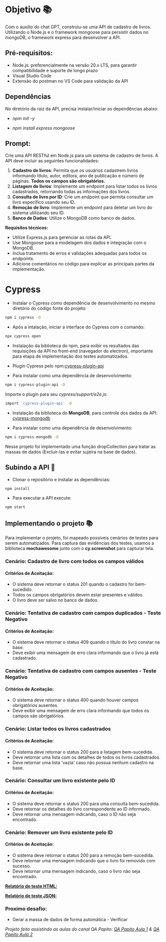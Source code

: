 # Objetivo 📚
Com o auxilio do chat GPT, construiu-se uma API de cadastro de livros. Utilizando o Node.js e o framework mongoose para persistir dados no mongoDB, o framework express para desenvolver a API.

## Pré-requisitos:

- Node.js: preferencialmente na versão 20.x LTS, para garantir compatibilidade e suporte de longo prazo 
- Visual Studio Code
- Extensão do postman no VS Code para validação da API

## Dependências

No diretório da raiz da API, precisa instalar/iniciar as dependências abaixo:
- *npm init -y*

- *npm install express mongoose*

## Prompt:

Crie uma API RESTful em Node.js para um sistema de cadastro de livros. A API deve incluir as seguintes funcionalidades:

1. **Cadastro de livros**: Permita que os usuários cadastrem livros informando título, autor, editora, ano de publicação e número de páginas. **Todos os campos são obrigatórios.**
2. **Listagem de livros**: Implemente um endpoint para listar todos os livros cadastrados, retornando todas as informações dos livros.
3. **Consulta de livro por ID**: Crie um endpoint que permita consultar um livro específico usando seu ID.
4. **Remoção de livro**: Implemente um endpoint para deletar um livro do sistema utilizando seu ID.
5. **Banco de Dados**: Utilize o MongoDB como banco de dados.

**Requisitos técnicos:**

- Utilize Express.js para gerenciar as rotas da API.
- Use Mongoose para a modelagem dos dados e integração com o MongoDB.
- Inclua tratamento de erros e validações adequadas para todos os endpoints.
- Adicione comentários no código para explicar as principais partes da implementação.

# Cypress

- Instalar o Cypress como dependência de desenvolvimento no mesmo diretório do código fonte do projeto: 

```bash
npm i cypress -D
```

- Após a intalação, iniciar a interface do Cypress com o comando: 

```bash
npx cypress open
```

- Instalação da biblioteca do npm, para exibir os resultados das requisições da API no front-end (navegador do electron), importante para etapa de implementação dos testes automatizados. 
- Plugin Cypress pelo npm:[cypress-plugin-api](https://www.npmjs.com/package/cypress-plugin-api) 

- Para instalar como uma dependência de desenvolvimento: 

```bash
npm i cypress-plugin-api -D
```

Importe o plugin para seu *cypress/support/e2e.js*: 

```bash
import 'cypress-plugin-api' -D
```


- Instalação da biblioteca do **MongoDB**, para controle dos dados da API: [cypress-mongodb](https://www.npmjs.com/package/cypress-mongodb) 

- Para instalar como uma dependência de desenvolvimento: 

```bash
npm i cypress-mongodb -D
```

Nesse projeto foi implementado uma função dropCollection para tratar as massas de dados (Excluir-las e evitar sujeira na base de dados).

## Subindo a API 🚀

- Clonar o repositório e instalar as dependências: 
 ```bash
npm install
```

- Para executar a API execute: 
 ```bash
npm start
```
## Implementando o projeto 📚
Para implementar o projeto, foi mapeado possíveis cenários de testes para serem automatizados. Para captura das evidências dos testes, usamos a biblioteca **mochawesome** junto com o **cy.screenshot** para capturar tela.

### **Cenário: Cadastro de livro com todos os campos válidos**
#### Critérios de Aceitação: 
- O sistema deve retornar o status 201 quando o cadastro for bem-sucedido. 
- Todos os campos obrigatórios devem estar presentes e válidos. 
- O livro deve ser salvo no banco de dados. 

### **Cenário: Tentativa de cadastro com campos duplicados - Teste Negativo**
#### Critérios de Aceitação: 
- O sistema deve retornar o status 409 quando o título do livro constar na base. 
- Deve exibir uma mensagem de erro clara informando que o livro já está cadastrado. 

### **Cenário: Tentativa de cadastro com campos ausentes - Teste Negativo**
#### Critérios de Aceitação: 
- O sistema deve retornar o status 400 quando houver campos obrigatórios ausentes. 
- Deve exibir uma mensagem de erro clara informando que todos os campos são obrigatórios. 


### **Cenário: Listar todos os livros cadastrados**
#### Critérios de Aceitação: 
- O sistema deve retornar o status 200 para a listagem bem-sucedida. 
- Deve retornar uma lista com os detalhes de todos os livros cadastrados. 
- Deve retornar uma lista 'vazia' caso não possua nenhum cadastro na base.

### **Cenário: Consultar um livro existente pelo ID**
#### Critérios de Aceitação: 
- O sistema deve retornar o status 200 para uma consulta bem-sucedida. 
- Deve retornar os detalhes do livro correspondente ao ID informado. 
- Deve retornar uma mensagem indicando, caso o ID não seja encontrado.

### **Cenário: Remover um livro existente pelo ID**
#### Critérios de Aceitação: 
- O sistema deve retornar o status 200 para a remoção bem-sucedida. 
- Deve retornar uma mensagem indicando que o livro foi removido com sucesso. 
- Deve retornar uma mensagem indicando, caso o livro não seja encontrado.

**[Relatório de teste HTML:](https://github.com/cmarih/livro-api/blob/master/cypress/reports/Resultado%20teste.html)**

**[Relatório de teste JSON:](https://github.com/cmarih/livro-api/blob/master/cypress/reports/Resultado%20teste.json)**


### Proximo desafio: 

- Gerar a massa de dados de forma automática - Verificar

*Projeto feito assistindo as aulas do canal QA Papito:  [QA Papito Aula 1](https://www.youtube.com/watch?v=FI65wNBKQkE&ab_channel=QAPapito) & [QA Papito Aula 2](https://www.youtube.com/watch?v=JyDQTO-DXMQ&ab_channel=QAPapito)*